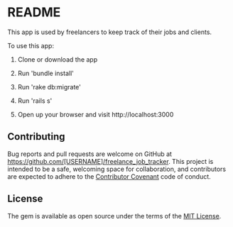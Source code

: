 # README

This app is used by freelancers to keep track of their jobs and clients.

To use this app:

1. Clone or download the app

2. Run 'bundle install'

3. Run 'rake db:migrate'

3. Run 'rails s'

4. Open up your browser and visit http://localhost:3000

## Contributing

Bug reports and pull requests are welcome on GitHub at https://github.com/[USERNAME]/freelance_job_tracker. This project is intended to be a safe, welcoming space for collaboration, and contributors are expected to adhere to the [Contributor Covenant](http://contributor-covenant.org) code of conduct.


## License

The gem is available as open source under the terms of the [MIT License](http://opensource.org/licenses/MIT).